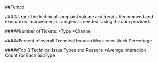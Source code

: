##Tempo

#####Track the technical complaint volume and trends. Recommend and execute on improvement strategies as needed. Using the data provided.

#####Number of Tickets:
*Type
*Channel

#####Percent of overall Technical Issues
*Week-over-Week Percentage

#####Top 3 Technical Issue Types and Reasons
*Average Interaction Count For Each SubType